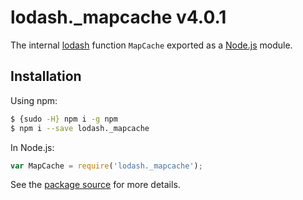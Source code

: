 # lodash._mapcache v4.0.1

The internal [lodash](https://lodash.com/) function `MapCache` exported as a [Node.js](https://nodejs.org/) module.

## Installation

Using npm:
```bash
$ {sudo -H} npm i -g npm
$ npm i --save lodash._mapcache
```

In Node.js:
```js
var MapCache = require('lodash._mapcache');
```

See the [package source](https://github.com/lodash/lodash/blob/4.0.1-npm-packages/lodash._mapcache) for more details.
